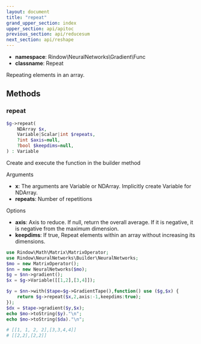 ```yaml
---
layout: document
title: "repeat"
grand_upper_section: index
upper_section: api/apitoc
previous_section: api/reducesum
next_section: api/reshape
---
```


- **namespace**: Rindow\NeuralNetworks\Gradient\Func
- **classname**: Repeat

Repeating elements in an array.

Methods
-------

### repeat
```php
$g->repeat(
    NDArray $x,
    Variable|Scalar|int $repeats,
    ?int $axis=null,
    ?bool $keepdims=null,
) : Variable
```
Create and execute the function in the builder method

Arguments

- **x**: The arguments are Variable or NDArray. Implicitly create Variable for NDArray.
- **repeats**: Number of repetitions

Options

- **axis**: Axis to reduce. If null, return the overall average. If it is negative, it is negative from the maximum dimension.
- **keepdims**: If true, Repeat elements within an array without increasing its dimensions.

```php
use Rindow\Math\Matrix\MatrixOperator;
use Rindow\NeuralNetworks\Builder\NeuralNetworks;
$mo = new MatrixOperator();
$nn = new NeuralNetworks($mo);
$g = $nn->gradient();
$x = $g->Variable([[1,2],[3,4]]);

$y = $nn->with($tape=$g->GradientTape(),function() use ($g,$x) {
    return $g->repeat($x,2,axis:-1,keepdims:true);
});
$dx = $tape->gradient($y,$x);
echo $mo->toString($y)."\n";
echo $mo->toString($da)."\n";

# [[1, 1, 2, 2],[3,3,4,4]]
# [[2,2],[2,2]]

```
